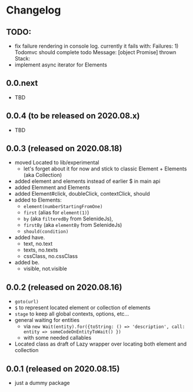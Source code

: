 # Changelog

## TODO:
- fix failure rendering in console log. currently it fails with:
  Failures:
        1) Todomvc should complete todo
          Message:
            [object Promise] thrown
          Stack:
- implement async iterator for Elements

## 0.0.next
- TBD

## 0.0.4 (to be released on 2020.08.x)
- TBD

## 0.0.3 (released on 2020.08.18)
- moved Located to lib/experimental
  - let's forget about it for now and stick to classic Element + Elements (aka Collection)
- added element and elements instead of earlier $ in main api
- added Elemment and Elements
- added Element#click, doubleClick, contextClick, should
- added to Elements: 
    - `element(numberStartingFromOne)`
    - `first` (alias for `element(1)`)
    - `by` (aka `filteredBy` from SelenideJs), 
    - `firstBy` (aka `elementBy` from SelenideJs)
    - `should(condition)`
- added have.
  - text, no.text
  - texts, no.texts
  - cssClass, no.cssClass
- added be.
  - visible, not.visible

## 0.0.2 (released on 2020.08.16)
- `goto(url)`
- `$` to represent located element or collection of elements
- `stage` to keep all global contexts, options, etc...
- general waiting for entities
  - via `new Wait(entity).for({toString: () => 'description', call: entity => someCodeOnEntityToWait() })`
  - with some needed callables
- Located class as draft of Lazy wrapper over locating both element and collection

## 0.0.1 (released on 2020.08.15)
- just a dummy package
